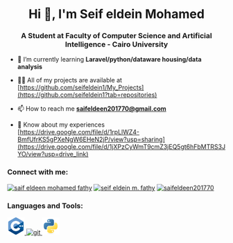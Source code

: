 <h1 align="center">Hi 👋, I'm Seif eldein Mohamed</h1>
<h3 align="center">A Student at Faculty of Computer Science and Artificial Intelligence - Cairo University</h3>

- 🌱 I’m currently learning **Laravel/python/dataware housing/data analysis**

- 👨‍💻 All of my projects are available at [https://github.com/seifeldein1/My_Projects](https://github.com/seifeldein1?tab=repositories)

- 📫 How to reach me **saifeldeen201770@gmail.com**

- 📄 Know about my experiences [https://drive.google.com/file/d/1rpLlWZ4-BmfUfrKS5gPXeNgW6EHeN2jP/view?usp=sharing](https://drive.google.com/file/d/1jXPzCyWmT9cmZ3jEQ5gt6hFbMTRS3JYO/view?usp=drive_link)

<h3 align="left">Connect with me:</h3>
<p align="left">
<a href="https://linkedin.com/in/saif eldeen mohamed fathy" target="blank"><img align="center" src="https://raw.githubusercontent.com/rahuldkjain/github-profile-readme-generator/master/src/images/icons/Social/linked-in-alt.svg" alt="saif eldeen mohamed fathy" height="30" width="40" /></a>
<a href="https://fb.com/seif eldein m. fathy" target="blank"><img align="center" src="https://raw.githubusercontent.com/rahuldkjain/github-profile-readme-generator/master/src/images/icons/Social/facebook.svg" alt="seif eldein m. fathy" height="30" width="40" /></a>
<a href="https://codeforces.com/profile/saifeldeen201770" target="blank"><img align="center" src="https://raw.githubusercontent.com/rahuldkjain/github-profile-readme-generator/master/src/images/icons/Social/codeforces.svg" alt="saifeldeen201770" height="30" width="40" /></a>
</p>

<h3 align="left">Languages and Tools:</h3>
<p align="left"> <a href="https://www.w3schools.com/cpp/" target="_blank" rel="noreferrer"> <img src="https://raw.githubusercontent.com/devicons/devicon/master/icons/cplusplus/cplusplus-original.svg" alt="cplusplus" width="40" height="40"/> </a> <a href="https://git-scm.com/" target="_blank" rel="noreferrer"> <img src="https://www.vectorlogo.zone/logos/git-scm/git-scm-icon.svg" alt="git" width="40" height="40"/> </a> <a href="https://www.python.org" target="_blank" rel="noreferrer"> <img src="https://raw.githubusercontent.com/devicons/devicon/master/icons/python/python-original.svg" alt="python" width="40" height="40"/> </a> </p>
